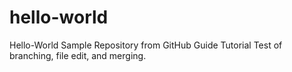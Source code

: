 # hello-world
Hello-World Sample Repository from GitHub Guide Tutorial
Test of branching, file edit, and merging.
